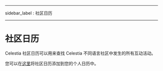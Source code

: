 - - -
sidebar_label : 社区日历
- - -

# 社区日历

Celestia 社区日历可以用来查找 Celestia 不同语言社区中发生的所有互动活动。

您可以在[这里](https://calendar.google.com/calendar/u/0?cid=Y19za2JzbjIzNWszYmlzdHNoZ3RvNmw5ODYyNEBncm91cC5jYWxlbmRhci5nb29nbGUuY29t)将社区日历添加到您的个人日历中。
